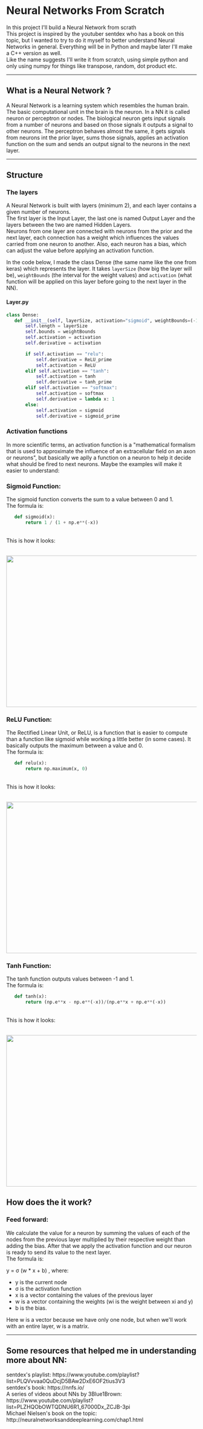 # Neural Networks From Scratch

In this project I'll build a Neural Network from scrath <br>
This project is inspired by the youtuber sentdex who has a book on this topic, but I wanted to try to do it myself to better understand Neural Networks in general.
Everything will be in Python and maybe later I'll make a C++ version as well. <br>
Like the name suggests I'll write it from scratch, using simple python and only using numpy for things like transpose, random, dot product etc.

---

<h2> What is a Neural Network ? </h2>

A Neural Network is a learning system which resembles the human brain. The basic computational unit in the brain is the neuron. In a NN it is called neuron or perceptron or nodes.
The biological neuron gets input signals from a number of neurons and based on those signals it outputs a signal to other neurons. The perceptron behaves almost the same, it gets signals from neurons int the prior layer, sums those signals, applies an activation function on the sum and sends an output signal to the neurons in the next layer. 
<!--
<img height="150px" width="200px" align="center" src="https://www.google.com/url?sa=i&url=https%3A%2F%2Fwww.tutorialspoint.com%2Ftensorflow%2Ftensorflow_single_layer_perceptron.htm&psig=AOvVaw1GtMt1_dJD8vQeFeLOtkF0&ust=1612000169981000&source=images&cd=vfe&ved=0CAIQjRxqFwoTCODkjO7uwO4CFQAAAAAdAAAAABAy" />
<br>
-->

---

<h2> Structure </h2>
  
<h3> The layers </h3>

A Neural Network is built with layers (minimum 2), and each layer contains a given number of neurons. <br>
The first layer is the Input Layer, the last one is named Output Layer and the layers between the two are named Hidden Layers. <br>
Neurons from one layer are connected with neurons from the prior and the next layer, each connection has a weight which influences the values carried from one neuron to another.
Also, each neuron has a bias, which can adjust the value before applying an activation function.

<!--
[![Neural Net](https://developers.google.com/machine-learning/crash-course/images/1hidden.svg)](height="300px" width="500px")
<img height="150px" width="200px" align="left" src="https://developers.google.com/machine-learning/crash-course/images/1hidden.svg" />
<br>
-->

In the code below, I made the class Dense (the same name like the one from keras) which represents the layer.
It takes ```layerSize``` (how big the layer will be), ```weightBounds``` (the interval for the weight values) and ```activation``` (what function will be applied on this layer before going to the next layer in the NN).
    
<h4>Layer.py</h4>

 ```python
 class Dense:
    def __init__(self, layerSize, activation="sigmoid", weightBounds=(-1, 1)):
        self.length = layerSize
        self.bounds = weightBounds
        self.activation = activation
        self.derivative = activation

        if self.activation == "relu":
            self.derivative = ReLU_prime
            self.activation = ReLU
        elif self.activation == "tanh":
            self.activation = tanh
            self.derivative = tanh_prime
        elif self.activation == "softmax":
            self.activation = softmax
            self.derivative = lambda x: 1
        else:
            self.activation = sigmoid
            self.derivative = sigmoid_prime
```

<h3> Activation functions </h3>

In more scientific terms, an activation function is a "mathematical formalism that is used to approximate the influence of an extracellular field on an axon or neurons", but basically we aplly a function on a neuron to help it decide what should be fired to next neurons. Maybe the examples will make it easier to understand: <br>

  <h3>Sigmoid Function:</h3>
  <p>The sigmoid function converts the sum to a value between 0 and 1.<br>
  The formula is: <br>
          
  ```python
     def sigmoid(x):
         return 1 / (1 + np.e**(-x))
  ```
         
  <br>
  This is how it looks:</p>
  <br>
  <img height="400px" width="700px" align="center" src="https://upload.wikimedia.org/wikipedia/commons/thumb/8/88/Logistic-curve.svg/320px-Logistic-curve.svg.png" />
  
  <h3>ReLU Function:</h3>
  <p>The Rectified Linear Unit, or ReLU, is a function that is easier to compute than a function like sigmoid while working a little better (in some cases). It basically outputs the maximum between a value and 0.<br>
  The formula is: <br>
          
  ```python
     def relu(x):
         return np.maximum(x, 0)
  ```
         
  <br>
  This is how it looks:</p>
  <br>
  <img height="400px" width="700px" align="center" src="https://classic.d2l.ai/_images/output_mlp_699d0d_3_0.svg" />
  
  <h3>Tanh Function:</h3>
  <p>The tanh function outputs values between -1 and 1.<br>
  The formula is: <br>
          
  ```python
     def tanh(x):
         return (np.e**x - np.e**(-x))/(np.e**x + np.e**(-x))
  ```
         
  <br>
  This is how it looks:</p>
  <br>
  <img height="400px" width="700px" align="center" src="https://upload.wikimedia.org/wikipedia/commons/thumb/8/87/Hyperbolic_Tangent.svg/1280px-Hyperbolic_Tangent.svg.png" />
 <h2> How does the it work?</h2>
      <h3>Feed forward:</h3>
     
We calculate the value for a neuron by summing the values of each of the nodes from the previous layer multiplied by their respective weight than adding the bias. After that we apply the activation function and our neuron is ready to send its value to the next layer.<br>
The formula is:
  
y = σ (w * x + b) , where:
                
- y is the current node
- σ is the activation function
- x is a vector containing the values of the previous layer
- w is a vector containing the weights (wi is the weight between xi and y)
- b is the bias. 
      
Here w is a vector because we have only one node, but when we'll work with an entire layer, w is a matrix.
      <!--
      As I mentioned earlier, neurons are connected with conections that have weights with the neurons from the previous layer, also, each of them has a bias. 
      -->
      
---

<h2>Some resources that helped me in understanding more about NN:</h2>
     sentdex's playlist: https://www.youtube.com/playlist?list=PLQVvvaa0QuDcjD5BAw2DxE6OF2tius3V3
<br> sentdex's book: https://nnfs.io/
<br> A series of videos about NNs by 3Blue1Brown: <br> https://www.youtube.com/playlist?list=PLZHQObOWTQDNU6R1_67000Dx_ZCJB-3pi
<br> Michael Nielsen's book on the topic: http://neuralnetworksanddeeplearning.com/chap1.html
